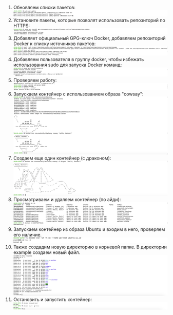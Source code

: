 
1. Обновляем списки пакетов: 
![](Containerization_HW3_1.png)
2. Установите пакеты, которые позволят использовать репозиторий по HTTPS:
![](Containerization_HW3_2.png)
3. Добавляет официальный GPG-ключ Docker, 
добавляем репозиторий Docker к списку источников пакетов:
![](Containerization_HW3_3.png)
4. Добавляем пользователя в группу docker, чтобы избежать использования sudo для запуска Docker команд:
![](Containerization_HW3_4.png)
6. Проверяем работу:
![](Containerization_HW3_5.png)
7. Запускаем контейнер с использованием образа "cowsay":
![](Containerization_HW3_6.png)
8. Создаем еще один контейнер (с драконом):  
![](Containerization_HW3_7.png)
9. Просматриваем и удаляем контейнер (по айди):  
![](Containerization_HW3_8.png)
10. Запускаем контейнер из образа Ubuntu и входим в него, проверяем его наличие.
![](Containerization_HW3_9.png)
11. Также создадим новую директорию в корневой папке. В директории example создаем новый файл.
![](Containerization_HW3_10.png)
12. Остановить и запустить контейнер:
![](Containerization_HW3_11.png)